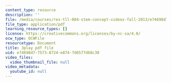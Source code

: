 ```yaml
---
content_type: resource
description: ''
file: /media/courses/res-tll-004-stem-concept-videos-fall-2013/e74698d775738724e8747d6577d68c30_2HpF8R_cjR8.pdf
file_type: application/pdf
learning_resource_types: []
license: https://creativecommons.org/licenses/by-nc-sa/4.0/
ocw_type: OCWFile
resourcetype: Document
title: 3play pdf file
uid: e74698d7-7573-8724-e874-7d6577d68c30
video_files:
  video_thumbnail_file: null
video_metadata:
  youtube_id: null
---
```

